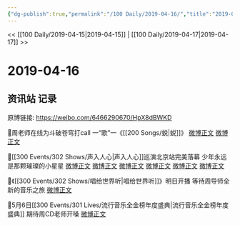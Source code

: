 ```yaml
---
{"dg-publish":true,"permalink":"/100 Daily/2019-04-16/","title":"2019-04-16","created":"2023-03-12T14:28:02.807+08:00","updated":"2023-03-12T15:01:59.407+08:00"}
---
```



<< [[100 Daily/2019-04-15\|2019-04-15]] | [[100 Daily/2019-04-17\|2019-04-17]] >>

# 2019-04-16

## 资讯站 记录

原博链接: https://weibo.com/6466290670/HpX8dBWKD

🌿周老师在线为斗破苍穹打call
一“歌”一《[[200 Songs/蜕\|蜕]]》
[微博正文](https://m.weibo.cn/6466290670/4361763006714567)
[微博正文](https://m.weibo.cn/6466290670/4361650994174016)

🌿[[300 Events/302 Shows/声入人心\|声入人心]]巡演北京站完美落幕
少年永远是那颗璀璨的小星星
[微博正文](https://m.weibo.cn/5516625428/4361481313132871)
[微博正文](https://m.weibo.cn/5516625428/4361636133078591)
[微博正文](https://m.weibo.cn/6466290670/4361704600956229)
[微博正文](https://m.weibo.cn/6466290670/4361808082521342)
[微博正文](https://m.weibo.cn/6466290670/4361822716916537)
[微博正文](https://m.weibo.cn/6466290670/4361839633189693)

🌿《[[300 Events/302 Shows/唱给世界听\|唱给世界听]]》明日开播
等待周导师全新的音乐之旅
[微博正文](https://m.weibo.cn/6466290670/4361797664185442)

🌿5月6日[[300 Events/301 Lives/流行音乐全金榜年度盛典\|流行音乐全金榜年度盛典]]
期待周CD老师开嗓
[微博正文](https://m.weibo.cn/6466290670/4361757612448088)
